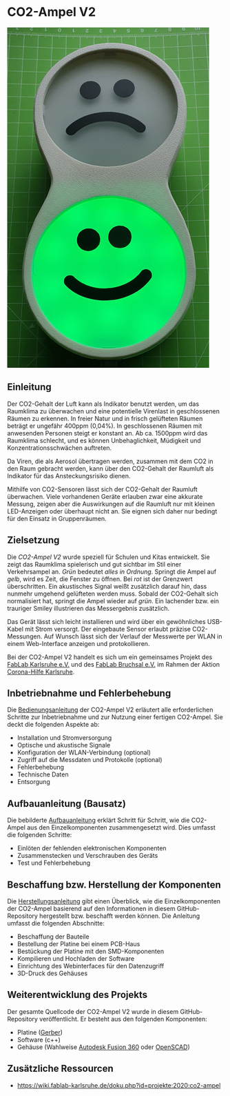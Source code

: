 # CO2-Ampel V2
![CO2-Ampel][co2ampel]

## Einleitung
Der CO2-Gehalt der Luft kann als Indikator benutzt werden, um das Raumklima zu überwachen und eine potentielle Virenlast in geschlossenen Räumen zu erkennen. In freier Natur und in frisch gelüfteten Räumen beträgt er ungefähr 400ppm (0,04%). In geschlossenen Räumen mit anwesenden Personen steigt er konstant an. Ab ca. 1500ppm wird das Raumklima schlecht, und es können Unbehaglichkeit, Müdigkeit und Konzentrationsschwächen auftreten. 

Da Viren, die als Aerosol übertragen werden, zusammen mit dem CO2 in den Raum gebracht werden, kann über den CO2-Gehalt der Raumluft als Indikator für das Ansteckungsrisiko dienen.

Mithilfe von CO2-Sensoren lässt sich der CO2-Gehalt der Raumluft überwachen. Viele vorhandenen Geräte erlauben zwar eine akkurate Messung, zeigen aber die Auswirkungen auf die Raumluft nur mit kleinen LED-Anzeigen oder überhaupt nicht an. Sie eignen sich daher nur bedingt für den Einsatz in Gruppenräumen.

## Zielsetzung
Die *CO2-Ampel V2* wurde speziell für Schulen und Kitas entwickelt. Sie zeigt das Raumklima spielerisch und gut sichtbar im Stil einer Verkehrsampel an. *Grün* bedeutet *alles in Ordnung*. Springt die Ampel auf *gelb*, wird es Zeit, die Fenster zu öffnen. Bei *rot* ist der Grenzwert überschritten. Ein akustisches Signal weißt zusätzlich darauf hin, dass nunmehr umgehend gelüfteten werden muss. Sobald der CO2-Gehalt sich normalisiert hat, springt die Ampel wieder auf *grün*. Ein lachender bzw. ein trauriger Smiley illustrieren das Messergebnis zusätzlich.

Das Gerät lässt sich leicht installieren und wird über ein gewöhnliches USB-Kabel mit Strom versorgt. Der eingebaute Sensor erlaubt präzise CO2-Messungen. Auf Wunsch lässt sich der Verlauf der Messwerte per WLAN in einem Web-Interface anzeigen und protokollieren.

Bei der CO2-Ampel V2 handelt es sich um ein gemeinsames Projekt des [FabLab Karlsruhe e.V.](https://fablab-karlsruhe.de) und des [FabLab Bruchsal e.V.](http://fablab-bruchsal.de) im Rahmen der Aktion [Corona-Hilfe Karlsruhe](https://coronahilfe-karlsruhe.de).

## Inbetriebnahme und Fehlerbehebung
Die [Bedienungsanleitung](Documentation/Deutsch/Bedienungsanleitung.md) der CO2-Ampel V2 erläutert alle erforderlichen Schritte zur Inbetriebnahme und zur Nutzung einer fertigen CO2-Ampel. Sie deckt die folgenden Aspekte ab:

* Installation und Stromversorgung
* Optische und akustische Signale
* Konfiguration der WLAN-Verbindung (optional)
* Zugriff auf die Messdaten und Protokolle (optional)
* Fehlerbehebung
* Technische Daten
* Entsorgung

## Aufbauanleitung (Bausatz)
Die bebilderte [Aufbauanleitung](Documentation/Deutsch/Aufbauanleitung.md) erklärt Schritt für Schritt, wie die CO2-Ampel aus den Einzelkomponenten zusammengesetzt wird. Dies umfasst die folgenden Schritte:

* Einlöten der fehlenden elektronischen Komponenten
* Zusammenstecken und Verschrauben des Geräts
* Test und Fehlerbehebung

## Beschaffung bzw. Herstellung der Komponenten
Die [Herstellungsanleitung](Documentation/Deutsch/Herstellungsanleitung.md) gibt einen Überblick, wie die Einzelkomponenten der CO2-Ampel basierend auf den Informationen in diesem GitHub-Repository hergestellt bzw. beschafft werden können. Die Anleitung umfasst die folgenden Abschnitte:

* Beschaffung der Bauteile
* Bestellung der Platine bei einem PCB-Haus
* Bestückung der Platine mit den SMD-Komponenten
* Kompilieren und Hochladen der Software
* Einrichtung des Webinterfaces für den Datenzugriff
* 3D-Druck des Gehäuses

## Weiterentwicklung des Projekts
Der gesamte Quellcode der CO2-Ampel V2 wurde in diesem  GitHub-Repository veröffentlicht. Er besteht aus den folgenden Komponenten:

* Platine ([Gerber](https://de.wikipedia.org/wiki/Gerber-Format))
* Software (c++)
* Gehäuse (Wahlweise [Autodesk Fusion 360](https://www.autodesk.de/products/fusion-360/overview) oder [OpenSCAD](https://www.openscad.org))

## Zusätzliche Ressourcen
  * https://wiki.fablab-karlsruhe.de/doku.php?id=projekte:2020:co2-ampel

[co2ampel]: images/co2ampel.jpg "CO2-Ampel"
